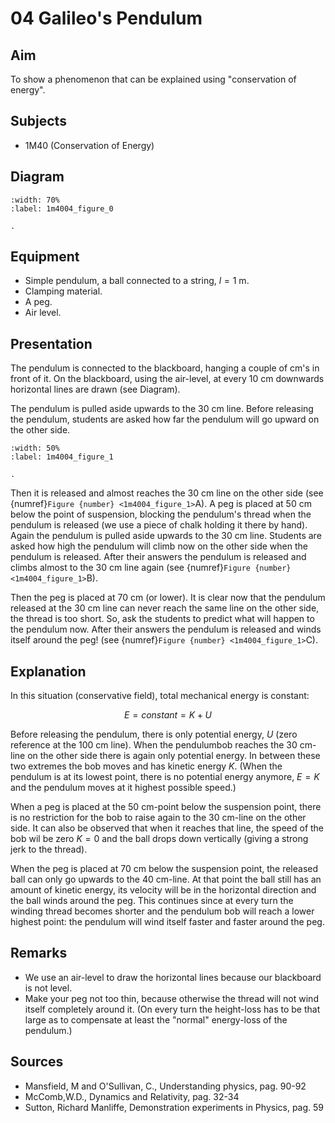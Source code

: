 # 04 Galileo's Pendulum 

  
## Aim   
To show a phenomenon that can be explained using "conservation of energy".    
  
## Subjects   
* 1M40 (Conservation of Energy)   

## Diagram
   
```{figure} figures/figure_0.png
:width: 70%  
:label: 1m4004_figure_0  

. 
```

## Equipment   
 *  Simple pendulum, a ball connected to a string, $l=1\mathrm{~m}$. 
 *  Clamping material. 
 *  A peg. 
 *  Air level.
    
  
## Presentation   
The pendulum is connected to the blackboard, hanging a couple of cm's in front of it. On the blackboard, using the air-level, at every $10 \mathrm{~cm}$ downwards horizontal lines are drawn (see Diagram).

The pendulum is pulled aside upwards to the $30 \mathrm{~cm}$ line. Before releasing the pendulum, students are asked how far the pendulum will go upward on the other side.

```{figure} figures/figure_1.png
:width: 50%  
:label: 1m4004_figure_1  

. 
```
Then it is released and almost reaches the $30 \mathrm{~cm}$ line on the other side (see {numref}`Figure {number} <1m4004_figure_1>`A). A peg is placed at $50 \mathrm{~cm}$ below the point of suspension, blocking the pendulum's thread when the pendulum is released (we use a piece of chalk holding it there by hand). Again the pendulum is pulled aside upwards to the $30 \mathrm{~cm}$ line. Students are asked how high the pendulum will climb now on the other side when the pendulum is released. After their answers the pendulum is released and climbs almost to the $30 \mathrm{~cm}$ line again (see {numref}`Figure {number} <1m4004_figure_1>`B).

Then the peg is placed at $70 \mathrm{~cm}$ (or lower). It is clear now that the pendulum released at the $30 \mathrm{~cm}$ line can never reach the same line on the other side, the thread is too short. So, ask the students to predict what will happen to the pendulum now. After their answers the pendulum is released and winds itself around the peg! (see {numref}`Figure {number} <1m4004_figure_1>`C). 
  
## Explanation   
In this situation (conservative field), total mechanical energy is constant:

$$E= constant =K+U$$ 

Before releasing the pendulum, there is only potential energy, $U$ (zero reference at the $100 \mathrm{~cm}$ line). When the pendulumbob reaches the $30 \mathrm{~cm}$-line on the other side there is again only potential energy. In between these two extremes the bob moves and has kinetic energy $K$. (When the pendulum is at its lowest point, there is no potential energy anymore, $E=K$ and the pendulum moves at it highest possible speed.)

When a peg is placed at the $50 \mathrm{~cm}$-point below the suspension point, there is no restriction for the bob to raise again to the $30 \mathrm{~cm}$-line on the other side. It can also be observed that when it reaches that line, the speed of the bob wil be zero $K=0$ and the ball drops down vertically (giving a strong jerk to the thread).

When the peg is placed at $70 \mathrm{~cm}$ below the suspension point, the released ball can only go upwards to the $40 \mathrm{~cm}$-line. At that point the ball still has an amount of kinetic energy, its velocity will be in the horizontal direction and the ball winds around the peg. This continues since at every turn the winding thread becomes shorter and the pendulum bob will reach a lower highest point: the pendulum will wind itself faster and faster around the peg.
  
## Remarks
 * We use an air-level to draw the horizontal lines because our blackboard is not level. 
 *  Make your peg not too thin, because otherwise the thread will not wind itself completely around it. (On every turn the height-loss has to be that large as to compensate at least the "normal" energy-loss of the pendulum.)
   
  
## Sources
 *  Mansfield, M and O'Sullivan, C., Understanding physics, pag. 90-92 
 *  McComb,W.D., Dynamics and Relativity, pag. 32-34 
 *  Sutton, Richard Manliffe, Demonstration experiments in Physics, pag. 59
  